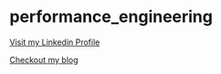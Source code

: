 # performance_engineering

<p class="view"><a href="https://www.linkedin.com/in/vitali-brunovski/">Visit my Linkedin Profile</a></p>

<p class="view"><a href="https://www.performance-testing.info/">Checkout my blog</a></p>

</header>
